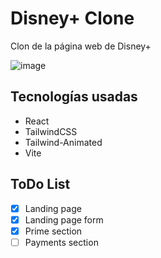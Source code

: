 # Disney+ Clone

Clon de la página web de Disney+

![image](https://github.com/AlvaroVFon/DisneyPlusClone/assets/130296209/67e27196-21c3-410c-8883-d1b527c6ca46)

## Tecnologías usadas
- React
- TailwindCSS
- Tailwind-Animated
- Vite


## ToDo List
- [x] Landing page
- [x] Landing page form
- [x] Prime section
- [ ] Payments section

